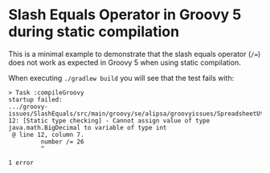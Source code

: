 # Slash Equals Operator in Groovy 5 during static compilation

This is a minimal example to demonstrate that the slash equals operator (`/=`) does not work as expected in Groovy 5 when using static compilation.

When executing `./gradlew build` you will see that the test fails with:

```
> Task :compileGroovy
startup failed:
.../groovy-issues/SlashEquals/src/main/groovy/se/alipsa/groovyissues/SpreadsheetUtil.groovy: 12: [Static type checking] - Cannot assign value of type java.math.BigDecimal to variable of type int
 @ line 12, column 7.
         number /= 26
         ^

1 error
```